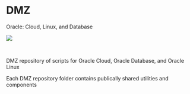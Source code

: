 # DMZ
 Oracle: Cloud, Linux, and Database

<p>
    <img src="https://dns-prefetch.github.io/assets/logos/dmz-header.svg">
</p>

&nbsp;

DMZ repository of scripts for Oracle Cloud, Oracle Database, and Oracle Linux

Each DMZ repository folder contains publically shared utilities and components
